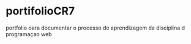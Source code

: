 # portifolioCR7
portfolio oara documentar o processo de aprendizagem da disciplina d programaçao web
